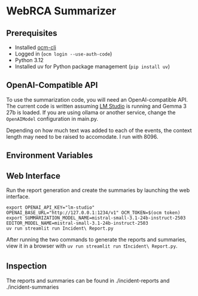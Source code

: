 # WebRCA Summarizer

## Prerequisites

- Installed [ocm-cli](https://console.redhat.com/openshift/downloads)
- Logged in (`ocm login --use-auth-code`)
- Python 3.12
- Installed uv for Python package management (`pip install uv`)

## OpenAI-Compatible API

To use the summarization code, you will need an OpenAI-compatible API.
The current code is written assuming [LM Studio](https://lmstudio.ai/) is running and Gemma 3 27b is loaded.
If you are using ollama or another service, change the `OpenAIModel` configuration in main.py.

Depending on how much text was added to each of the events, the context length may need to be raised to accomodate.
I run with 8096.

## Environment Variables


## Web Interface

Run the report generation and create the summaries by launching the web interface.

```shell
export OPENAI_API_KEY="lm-studio" OPENAI_BASE_URL="http://127.0.0.1:1234/v1" OCM_TOKEN=$(ocm token)
export SUMMARIZATION_MODEL_NAME=mistral-small-3.1-24b-instruct-2503 EDITOR_MODEL_NAME=mistral-small-3.1-24b-instruct-2503
uv run streamlit run Incident\ Report.py
```
After running the two commands to generate the reports and summaries, view it in a browser with `uv run streamlit run ❗Incident\ Report.py`.

## Inspection

The reports and summaries can be found in ./incident-reports and ./incident-summaries
